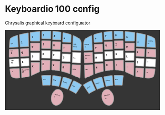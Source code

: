 # Keyboardio 100 config

[Chrysalis graphical keyboard configurator](https://github.com/keyboardio/Chrysalis)

![keyboard layout](./keyboardio100.png)
